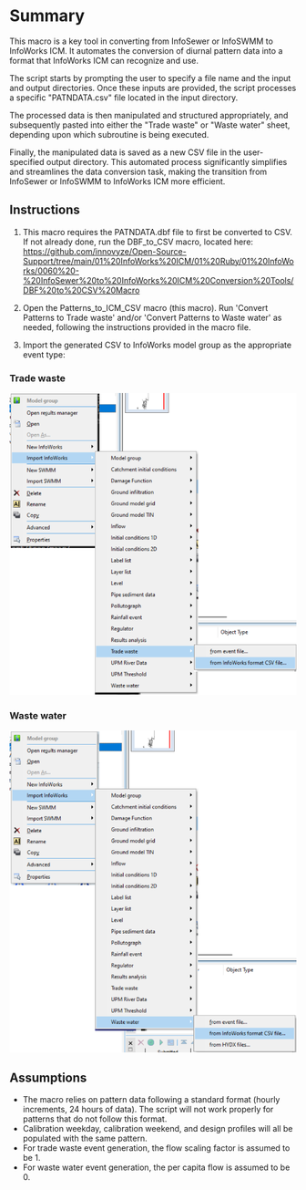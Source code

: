# Summary
This macro is a key tool in converting from InfoSewer or InfoSWMM to InfoWorks ICM. It automates the conversion of diurnal pattern data into a format that InfoWorks ICM can recognize and use.

The script starts by prompting the user to specify a file name and the input and output directories. Once these inputs are provided, the script processes a specific "PATNDATA.csv" file located in the input directory.

The processed data is then manipulated and structured appropriately, and subsequently pasted into either the "Trade waste" or "Waste water" sheet, depending upon which subroutine is being executed.

Finally, the manipulated data is saved as a new CSV file in the user-specified output directory. This automated process significantly simplifies and streamlines the data conversion task, making the transition from InfoSewer or InfoSWMM to InfoWorks ICM more efficient.

## Instructions
1. This macro requires the PATNDATA.dbf file to first be converted to CSV. If not already done, run the DBF_to_CSV macro, located here: https://github.com/innovyze/Open-Source-Support/tree/main/01%20InfoWorks%20ICM/01%20Ruby/01%20InfoWorks/0060%20-%20InfoSewer%20to%20InfoWorks%20ICM%20Conversion%20Tools/DBF%20to%20CSV%20Macro  

2. Open the Patterns_to_ICM_CSV macro (this macro). Run 'Convert Patterns to Trade waste' and/or 'Convert Patterns to Waste water' as needed, following the instructions provided in the macro file.

3. Import the generated CSV to InfoWorks model group as the appropriate event type:

### Trade waste

![alt text](image.png)

### Waste water

![alt text](image-1.png)

## Assumptions
- The macro relies on pattern data following a standard format (hourly increments, 24 hours of data). The script will not work properly for patterns that do not follow this format.
- Calibration weekday, calibration weekend, and design profiles will all be populated with the same pattern.
- For trade waste event generation, the flow scaling factor is assumed to be 1.
- For waste water event generation, the per capita flow is assumed to be 0.